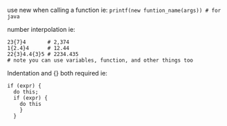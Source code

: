 use new when calling a function ie: 
```printf(new funtion_name(args)) # for java```

number interpolation ie:
``` 
23{7}4       # 2,374
1{2.4}4      # 12.44
22{3}4.4{3}5 # 2234.435
# note you can use variables, function, and other things too
```

Indentation and {} both required ie:
```
if (expr) {
  do this;
  if (expr) {
    do this
    }
  }
```
